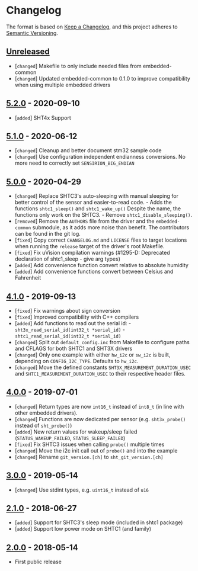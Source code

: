 # Changelog

The format is based on [Keep a Changelog](https://keepachangelog.com/en/1.0.0/),
and this project adheres to [Semantic Versioning](https://semver.org/spec/v2.0.0.html).

## [Unreleased]

 * [`changed`] Makefile to only include needed files from embedded-common
 * [`changed`] Updated embedded-common to 0.1.0 to improve compatibility when
               using multiple embedded drivers

## [5.2.0] - 2020-09-10

 * [`added`]    SHT4x Support

## [5.1.0] - 2020-06-12

 * [`changed`]  Cleanup and better document stm32 sample code
 * [`changed`]  Use configuration independent endianness conversions. No more
                need to correctly set `SENSIRION_BIG_ENDIAN`

## [5.0.0] - 2020-04-29

 * [`changed`]  Replace SHTC3's auto-sleeping with manual sleeping for better
                control of the sensor and easier-to-read code.
                - Adds the functions `shtc1_sleep()` and `shtc1_wake_up()`
                  Despite the name, the functions only work on the SHTC3.
                - Remove `shtc1_disable_sleeping()`.
 * [`removed`]  Remove the `AUTHORS` file from the driver and the
                `embedded-common` submodule, as it adds more noise than benefit.
                The contributors can be found in the git log.
 * [`fixed`]    Copy correct `CHANGELOG.md` and `LICENSE` files to target
                locations when running the `release` target of the driver's root
                Makefile.
 * [`fixed`]    Fix uVision compilation warnings (#1295-D: Deprecated
                declaration of shtc1_sleep - give arg types)
 * [`added`]    Add convenience function convert relative to absolute humidity
 * [`added`]    Add convenience functions convert between Celsius and Fahrenheit

## [4.1.0] - 2019-09-13

 * [`fixed`]    Fix warnings about sign conversion
 * [`fixed`]    Improved compatibility with C++ compilers
 * [`added`]    Add functions to read out the serial id:
                - `sht3x_read_serial_id(int32_t *serial_id)`
                - `shtc1_read_serial_id(int32_t *serial_id)`
 * [`changed`]  Split out `default_config.inc` from Makefile to configure paths
                and CFLAGS for both SHTC1 and SHT3X drivers
 * [`changed`]  Only one example with either `hw_i2c` or `sw_i2c` is built,
                depending on `CONFIG_I2C_TYPE`. Defaults to `hw_i2c`.
 * [`changed`]  Move the defined constants `SHT3X_MEASUREMENT_DURATION_USEC`
                and `SHTC1_MEASUREMENT_DURATION_USEC` to their respective
                header files.

## [4.0.0] - 2019-07-01

 * [`changed`]  Return types are now `int16_t` instead of `int8_t` (in line with
                other embedded drivers).
 * [`changed`]  Functions are now dedicated per sensor (e.g. `sht3x_probe()`
                instead of `sht_probe()`)
 * [`added`]    New return values for wakeup/sleep failed
                (`STATUS_WAKEUP_FAILED`, `STATUS_SLEEP_FAILED`)
 * [`fixed`]    Fix SHTC3 issues when calling `probe()` multiple times
 * [`changed`]  Move the i2c init call out of `probe()` and into the example
 * [`changed`]  Rename `git_version.[ch]` to `sht_git_version.[ch]`

## [3.0.0] - 2019-05-14

 * [`changed`]  Use stdint types, e.g. `uint16_t` instead of `u16`

## [2.1.0] - 2018-06-27

 * [`added`]    Support for SHTC3's sleep mode (included in shtc1 package)
 * [`added`]    Support low power mode on SHTC1 (and family)

## [2.0.0] - 2018-05-14

 * First public release

[Unreleased]: https://github.com/Sensirion/embedded-sht/compare/5.2.0...master
[5.2.0]: https://github.com/Sensirion/embedded-sht/compare/5.1.0...5.2.0
[5.1.0]: https://github.com/Sensirion/embedded-sht/compare/5.0.0...5.1.0
[5.0.0]: https://github.com/Sensirion/embedded-sht/compare/4.1.0...5.0.0
[4.1.0]: https://github.com/Sensirion/embedded-sht/compare/4.0.0...4.1.0
[4.0.0]: https://github.com/Sensirion/embedded-sht/compare/3.0.0...4.0.0
[3.0.0]: https://github.com/Sensirion/embedded-sht/compare/2.1.0...3.0.0
[2.1.0]: https://github.com/Sensirion/embedded-sht/compare/2.0.0...2.1.0
[2.0.0]: https://github.com/Sensirion/embedded-sht/releases/tag/2.0.0

